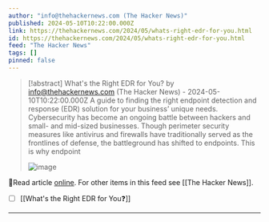 ```yaml
---
author: "info@thehackernews.com (The Hacker News)"
published: 2024-05-10T10:22:00.000Z
link: https://thehackernews.com/2024/05/whats-right-edr-for-you.html
id: https://thehackernews.com/2024/05/whats-right-edr-for-you.html
feed: "The Hacker News"
tags: []
pinned: false
---
```

> [!abstract] What's the Right EDR for You? by info@thehackernews.com (The Hacker News) - 2024-05-10T10:22:00.000Z
> A guide to finding the right endpoint detection and response (EDR) solution for your business’ unique needs. Cybersecurity has become an ongoing battle between hackers and small- and mid-sized businesses. Though perimeter security measures like antivirus and firewalls have traditionally served as the frontlines of defense, the battleground has shifted to endpoints. This is why endpoint
>
> ![image](https://blogger.googleusercontent.com/img/b/R29vZ2xl/AVvXsEgf4ObBPhLrcp9eQ4wBjjsqmgCiTTduqn2Z86NyBvqJIICGm88V2AZbHI3LUgw2V6T2O_Stp9triqnH0DHUM2PlpbZy9cNfIlkbHRMq_H6aQHjOuDTHBQ88jPyn6Lm913dcGTutJLCvyWd4BPWNKYVHQCApwvtTP2wbDwosiP6wzj2L7Yh4HDgCoxNwkHo/s1600/HUNT.png)

🔗Read article [online](https://thehackernews.com/2024/05/whats-right-edr-for-you.html). For other items in this feed see [[The Hacker News]].

- [ ] [[What's the Right EDR for You❓]]
- - -

